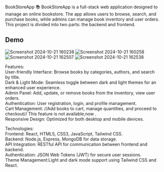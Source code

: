 BookStoreApp 📚
BookStoreApp is a full-stack web application designed to manage an online bookstore. The app allows users to browse, search, and purchase books, while admins can manage book inventory and user orders. This project is divided into two parts: the backend and frontend.<br>

## Demo
![Screenshot 2024-10-21 160238](https://github.com/user-attachments/assets/49119072-48d9-4b1c-a16e-47601510c10d)
![Screenshot 2024-10-21 160258](https://github.com/user-attachments/assets/ddb198c4-9d40-4038-9051-fee405b8170f)
![Screenshot 2024-10-21 162507](https://github.com/user-attachments/assets/01d43ef1-c01d-40ab-85de-b6a3d1e82fd7)
![Screenshot 2024-10-21 162538](https://github.com/user-attachments/assets/75bae46b-7217-4b00-8c0f-5b4db2d082c0)

Features:<br>
User-friendly Interface: 
Browse books by categories, authors, and search by title.<br>
Dark & Light Mode:
Seamless toggle between dark and light themes for an enhanced user experience.<br>
Admin Panel: Add, update, or remove books from the inventory, view user orders.<br>
Authentication: 
User registration, login, and profile management.<br>
Cart Management: //Add books to cart, manage quantities, and proceed to checkout// This feature is not available,now .<br>
Responsive Design: 
Optimized for both desktop and mobile devices.<br>

Technologies:<br>
Frontend: React, HTML5, CSS3, JavaScript, Tailwind CSS.<br>
Backend: Node.js, Express, MongoDB for data storage.<br>
API Integration: RESTful API for communication between frontend and backend.<br>
Authentication: JSON Web Tokens (JWT) for secure user sessions.<br>
Theme Management:Light and dark mode support using Tailwind CSS and React.

